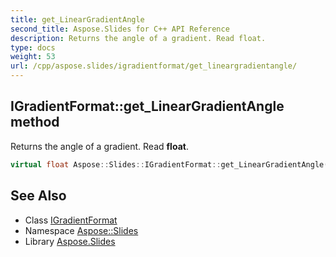 ```yaml
---
title: get_LinearGradientAngle
second_title: Aspose.Slides for C++ API Reference
description: Returns the angle of a gradient. Read float.
type: docs
weight: 53
url: /cpp/aspose.slides/igradientformat/get_lineargradientangle/
---
```

## IGradientFormat::get_LinearGradientAngle method


Returns the angle of a gradient. Read **float**.

```cpp
virtual float Aspose::Slides::IGradientFormat::get_LinearGradientAngle()=0
```

## See Also

* Class [IGradientFormat](../)
* Namespace [Aspose::Slides](../../)
* Library [Aspose.Slides](../../../)
